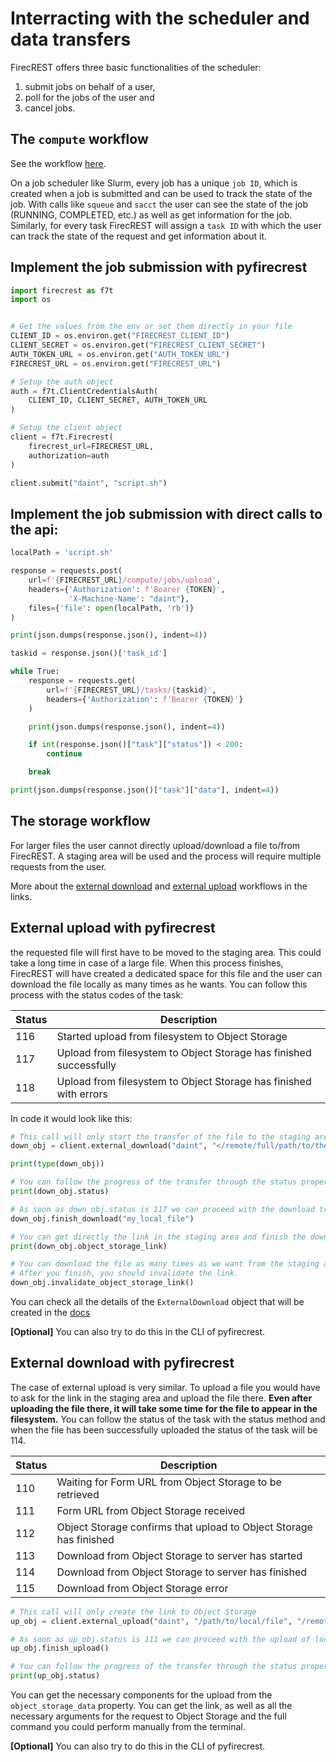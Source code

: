 # Interracting with the scheduler and data transfers

FirecREST offers three basic functionalities of the scheduler:
1. submit jobs on behalf of a user,
1. poll for the jobs of the user and
1. cancel jobs.

## The `compute` workflow

See the workflow [here](compute_sbatch.pdf).

On a job scheduler like Slurm, every job has a unique `job ID`, which is created when a job is submitted and can be used to track the state of the job. With calls like `squeue` and `sacct` the user can see the state of the job (RUNNING, COMPLETED, etc.) as well as get information for the job.
Similarly, for every task FirecREST will assign a `task ID` with which the user can track the state of the request and get information about it.

## Implement the job submission with pyfirecrest

```python
import firecrest as f7t
import os


# Get the values from the env or set them directly in your file
CLIENT_ID = os.environ.get("FIRECREST_CLIENT_ID")
CLIENT_SECRET = os.environ.get("FIRECREST_CLIENT_SECRET")
AUTH_TOKEN_URL = os.environ.get("AUTH_TOKEN_URL")
FIRECREST_URL = os.environ.get("FIRECREST_URL")

# Setup the auth object
auth = f7t.ClientCredentialsAuth(
    CLIENT_ID, CLIENT_SECRET, AUTH_TOKEN_URL
)

# Setup the client object
client = f7t.Firecrest(
    firecrest_url=FIRECREST_URL,
    authorization=auth
)

client.submit("daint", "script.sh")
```

## Implement the job submission with direct calls to the api:

```python
localPath = 'script.sh'

response = requests.post(
    url=f'{FIRECREST_URL}/compute/jobs/upload',
    headers={'Authorization': f'Bearer {TOKEN}',
             'X-Machine-Name': "daint"},
    files={'file': open(localPath, 'rb')}
)

print(json.dumps(response.json(), indent=4))

taskid = response.json()['task_id']

while True:
    response = requests.get(
        url=f'{FIRECREST_URL}/tasks/{taskid}',
        headers={'Authorization': f'Bearer {TOKEN}'}
    )

    print(json.dumps(response.json(), indent=4))

    if int(response.json()["task"]["status"]) < 200:
        continue

    break

print(json.dumps(response.json()["task"]["data"], indent=4))
```

## The storage workflow

For larger files the user cannot directly upload/download a file to/from FirecREST.
A staging area will be used and the process will require multiple requests from the user.

More about the [external download](external_download.pdf) and [external upload](external_upload.pdf) workflows in the links.

## External upload with pyfirecrest

the requested file will first have to be moved to the staging area. This could take a long time in case of a large file. When this process finishes, FirecREST will have created a dedicated space for this file and the user can download the file locally as many times as he wants. You can follow this process with the status codes of the task:

| Status | Description |
| ------ | ----------- |
| 116    | Started upload from filesystem to Object Storage |
| 117    | Upload from filesystem to Object Storage has finished successfully |
| 118    | Upload from filesystem to Object Storage has finished with errors |

In code it would look like this:

```python
# This call will only start the transfer of the file to the staging area
down_obj = client.external_download("daint", "</remote/full/path/to/the/file>")

print(type(down_obj))

# You can follow the progress of the transfer through the status property
print(down_obj.status)

# As soon as down_obj.status is 117 we can proceed with the download to a local file
down_obj.finish_download("my_local_file")

# You can get directly the link in the staging area and finish the download in your prefered way.
print(down_obj.object_storage_link)

# You can download the file as many times as we want from the staging area.
# After you finish, you should invalidate the link.
down_obj.invalidate_object_storage_link()
```

You can check all the details of the `ExternalDownload` object that will be created in the [docs](https://pyfirecrest.readthedocs.io/en/stable/reference_basic.html#the-externaldownload-class)

**[Optional]** You can also try to do this in the CLI of pyfirecrest.

## External download with pyfirecrest

The case of external upload is very similar.
To upload a file you would have to ask for the link in the staging area and upload the file there.
**Even after uploading the file there, it will take some time for the file to appear in the filesystem.**
You can follow the status of the task with the status method and when the file has been successfully uploaded the status of the task will be 114.

| Status | Description |
| ------ | ----------- |
| 110    | Waiting for Form URL from Object Storage to be retrieved |
| 111    | Form URL from Object Storage received |
| 112    | Object Storage confirms that upload to Object Storage has finished |
| 113    | Download from Object Storage to server has started |
| 114    | Download from Object Storage to server has finished |
| 115    | Download from Object Storage error |

```python
# This call will only create the link to Object Storage
up_obj = client.external_upload("daint", "/path/to/local/file", "/remote/path/to/filesystem")

# As soon as up_obj.status is 111 we can proceed with the upload of local file to the staging area
up_obj.finish_upload()

# You can follow the progress of the transfer through the status property
print(up_obj.status)
```

You can get the necessary components for the upload from the `object_storage_data` property.
You can get the link, as well as all the necessary arguments for the request to Object Storage and the full command you could perform manually from the terminal.

**[Optional]** You can also try to do this in the CLI of pyfirecrest.
